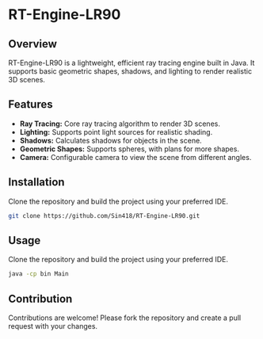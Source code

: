 # RT-Engine-LR90

## Overview
RT-Engine-LR90 is a lightweight, efficient ray tracing engine built in Java. It supports basic geometric shapes, shadows, and lighting to render realistic 3D scenes.

## Features
- **Ray Tracing:** Core ray tracing algorithm to render 3D scenes.
- **Lighting:** Supports point light sources for realistic shading.
- **Shadows:** Calculates shadows for objects in the scene.
- **Geometric Shapes:** Supports spheres, with plans for more shapes.
- **Camera:** Configurable camera to view the scene from different angles.

## Installation
Clone the repository and build the project using your preferred IDE.

```bash
git clone https://github.com/Sin418/RT-Engine-LR90.git
```

## Usage
Clone the repository and build the project using your preferred IDE.

```bash
java -cp bin Main
```

## Contribution
Contributions are welcome! Please fork the repository and create a pull request with your changes.

